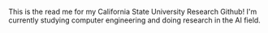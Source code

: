 This is the read me for my California State University Research Github!
I'm currently studying computer engineering and doing research in the AI field.
